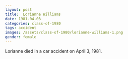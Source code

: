 ```yaml
---
layout: post
title:  Lorianne Williams
date: 1981-04-03
categories: class-of-1980
tags: accident
images: /assets/class-of-1980/lorianne-williams-1.png
gender: female
---
```

Lorianne died in a car accident on April 3, 1981. 
